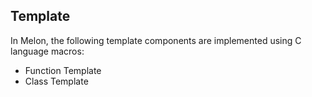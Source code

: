 ## Template



In Melon, the following template components are implemented using C language macros:

- Function Template
- Class Template
